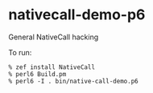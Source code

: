 # nativecall-demo-p6
General NativeCall hacking

To run:
```
% zef install NativeCall
% perl6 Build.pm
% perl6 -I . bin/native-call-demo.p6
```
